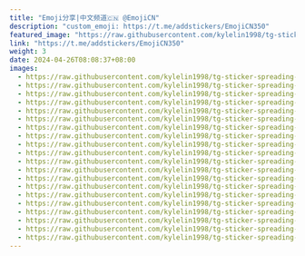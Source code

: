 ```yaml
---
title: "Emoji分享|中文频道🇨🇳 @EmojiCN"
description: "custom_emoji: https://t.me/addstickers/EmojiCN350"
featured_image: "https://raw.githubusercontent.com/kylelin1998/tg-sticker-spreading-worldwide-images/main/img/f10dc102-7ab4-4864-9efa-e2007dcee975.jpg"
link: "https://t.me/addstickers/EmojiCN350"
weight: 3
date: 2024-04-26T08:08:37+08:00
images:
  - https://raw.githubusercontent.com/kylelin1998/tg-sticker-spreading-worldwide-images/main/img/f10dc102-7ab4-4864-9efa-e2007dcee975.jpg
  - https://raw.githubusercontent.com/kylelin1998/tg-sticker-spreading-worldwide-images/main/img/e0192974-e3a2-47f6-8dd0-e29c1266407b.jpg
  - https://raw.githubusercontent.com/kylelin1998/tg-sticker-spreading-worldwide-images/main/img/ffee763a-b244-410c-a797-1d2a83a4c460.jpg
  - https://raw.githubusercontent.com/kylelin1998/tg-sticker-spreading-worldwide-images/main/img/c88dd70f-3876-4fbb-9fcb-0a7cc323ebd4.jpg
  - https://raw.githubusercontent.com/kylelin1998/tg-sticker-spreading-worldwide-images/main/img/23689f47-cf10-4819-916c-92a1228ae613.jpg
  - https://raw.githubusercontent.com/kylelin1998/tg-sticker-spreading-worldwide-images/main/img/50a78acb-93e2-420e-816a-e94c89b9d646.jpg
  - https://raw.githubusercontent.com/kylelin1998/tg-sticker-spreading-worldwide-images/main/img/9c999952-d385-498a-ab3e-8983594ad3cd.jpg
  - https://raw.githubusercontent.com/kylelin1998/tg-sticker-spreading-worldwide-images/main/img/d650395b-a32d-4f0a-96ba-b621b9244ed3.jpg
  - https://raw.githubusercontent.com/kylelin1998/tg-sticker-spreading-worldwide-images/main/img/a240b2ff-5b0a-4701-8752-b12c7b1826b9.jpg
  - https://raw.githubusercontent.com/kylelin1998/tg-sticker-spreading-worldwide-images/main/img/220d71e6-55e0-4c6d-b632-414cd4962f93.jpg
  - https://raw.githubusercontent.com/kylelin1998/tg-sticker-spreading-worldwide-images/main/img/ed7a51fa-31b1-4838-9f47-a7730267247b.jpg
  - https://raw.githubusercontent.com/kylelin1998/tg-sticker-spreading-worldwide-images/main/img/849c6e19-e6c6-45bf-a728-ff1e2ef3dc2d.jpg
  - https://raw.githubusercontent.com/kylelin1998/tg-sticker-spreading-worldwide-images/main/img/8e02e5b5-61f9-418c-8142-20517bbe274f.jpg
  - https://raw.githubusercontent.com/kylelin1998/tg-sticker-spreading-worldwide-images/main/img/b4ebdccf-69ef-49b8-8634-a82b2db87973.jpg
  - https://raw.githubusercontent.com/kylelin1998/tg-sticker-spreading-worldwide-images/main/img/fb63263a-e67b-41a2-8cfb-6984ee74187f.jpg
  - https://raw.githubusercontent.com/kylelin1998/tg-sticker-spreading-worldwide-images/main/img/d025a04d-a172-4b08-8302-52fe1e453046.jpg
  - https://raw.githubusercontent.com/kylelin1998/tg-sticker-spreading-worldwide-images/main/img/0d311067-2cd1-4cb7-8bce-7eaa99874e1f.jpg
  - https://raw.githubusercontent.com/kylelin1998/tg-sticker-spreading-worldwide-images/main/img/641347e9-3b32-4abf-8b4f-953eabbc39ed.jpg
  - https://raw.githubusercontent.com/kylelin1998/tg-sticker-spreading-worldwide-images/main/img/1543ccad-784b-4605-9fb2-e90332cdbc3f.jpg
  - https://raw.githubusercontent.com/kylelin1998/tg-sticker-spreading-worldwide-images/main/img/73124374-47dc-4507-9d74-d139a2e90a33.jpg
---
```

